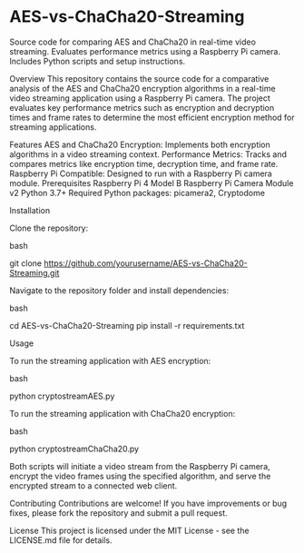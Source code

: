# AES-vs-ChaCha20-Streaming
Source code for comparing AES and ChaCha20 in real-time video streaming. Evaluates performance metrics using a Raspberry Pi camera. Includes Python scripts and setup instructions.

Overview
This repository contains the source code for a comparative analysis of the AES and ChaCha20 encryption algorithms in a real-time video streaming application using a Raspberry Pi camera. The project evaluates key performance metrics such as encryption and decryption times and frame rates to determine the most efficient encryption method for streaming applications.

Features
AES and ChaCha20 Encryption: Implements both encryption algorithms in a video streaming context.
Performance Metrics: Tracks and compares metrics like encryption time, decryption time, and frame rate.
Raspberry Pi Compatible: Designed to run with a Raspberry Pi camera module.
Prerequisites
Raspberry Pi 4 Model B
Raspberry Pi Camera Module v2
Python 3.7+
Required Python packages: picamera2, Cryptodome

Installation

Clone the repository:

bash

git clone https://github.com/yourusername/AES-vs-ChaCha20-Streaming.git

Navigate to the repository folder and install dependencies:

bash

cd AES-vs-ChaCha20-Streaming
pip install -r requirements.txt

Usage

To run the streaming application with AES encryption:

bash

python cryptostreamAES.py

To run the streaming application with ChaCha20 encryption:

bash

python cryptostreamChaCha20.py

Both scripts will initiate a video stream from the Raspberry Pi camera, encrypt the video frames using the specified algorithm, and serve the encrypted stream to a connected web client.

Contributing
Contributions are welcome! If you have improvements or bug fixes, please fork the repository and submit a pull request.

License
This project is licensed under the MIT License - see the LICENSE.md file for details.
